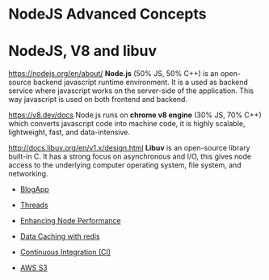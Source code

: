 # NodeJS Advanced Concepts

# NodeJS, V8 and libuv

https://nodejs.org/en/about/
**Node.js** (50% JS, 50% C++) is an open-source backend javascript runtime environment. It is a used as backend service where javascript works on the server-side of the application. This way javascript is used on both frontend and backend.

https://v8.dev/docs
Node.js runs on **chrome v8 engine** (30% JS, 70% C++) which converts javascript code into machine code, it is highly scalable, lightweight, fast, and data-intensive.

http://docs.libuv.org/en/v1.x/design.html
**Libuv** is an open-source library built-in C. It has a strong focus on asynchronous and I/O, this gives node access to the underlying computer operating system, file system, and networking.

- [BlogApp](./BlogApp)

- [Threads](./1%20Threads)
- [Enhancing Node Performance](./2%20Enhancing%20Node%20Performance)
- [Data Caching with redis](./3%20Data%20Caching%20with%20redis)
- [Continuous Integration (CI)](./6%20Continuous%20Integration)
- [AWS S3](./7%20AWS%20S3)
